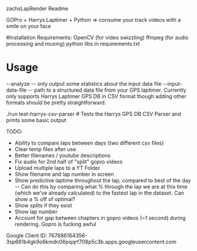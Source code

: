zachsLapRender Readme

GOPro + Harrys Laptimer + Python => consume your track videos with a smile on your face

#Installation
Requirements:
 OpenCV (for video swizzling)
 ffmpeg (for audio processing and muxing)
 python libs in requirements.txt

# Usage
--analyze  -- only output some statistics about the input data file
--input-data-file -- path to a structured data file from your GPS laptimer.  Currently only supports Harrys Laptimer GPS DB in CSV format though adding other formats should be pretty straightforward.


./run test-harrys-csv-parser   # Tests the Harrys GPS DB CSV Parser and prints some basic output


TODO:
 - Ability to compare laps between days (two different csv files)
 - Clear temp files after use
- Better filenames / youtube descriptions
 - Fix audio for 2nd half of "split" gopro videos
 - Upload multiple laps to a YT Folder
 - Show filename and lap number in screen
 - Show predictive laptime throughout the lap, compared to best of the day
  -- Can do this by comparing what % through the lap we are at this time (which we've already calculated) to the fastest lap in the dataset.  Can show a % off of optimal?
 - Show splits if they exist
 - Show lap number
 - Account for gap between chapters in gopro videos (~1 second) during rendering.  Gopro is fucking awful

Google Client ID: 767886164356-3sp661b4gk9o6kmdn06pqqrf708p5c3b.apps.googleusercontent.com
